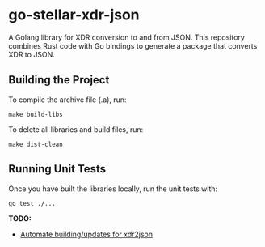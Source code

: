 # go-stellar-xdr-json
A Golang library for XDR conversion to and from JSON.
This repository combines Rust code with Go bindings to generate a package that converts XDR to JSON.

## Building the Project
To compile the archive file (.a), run:
```azure
make build-libs
```

To delete all libraries and build files, run:
```azure
make dist-clean
```

## Running Unit Tests
Once you have built the libraries locally, run the unit tests with:
```azure
go test ./...
```


**TODO:**

* [Automate building/updates for xdr2json](https://github.com/stellar/stellar-rpc/issues/350)
